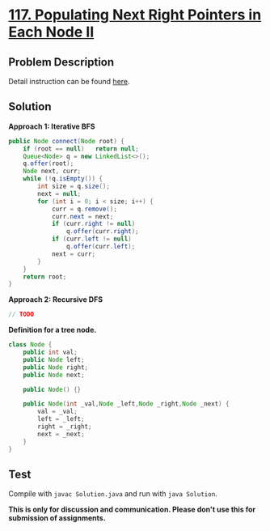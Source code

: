 # [117. Populating Next Right Pointers in Each Node II][title]

## Problem Description

Detail instruction can be found [here][title].

## Solution

**Approach 1: Iterative BFS**

```java
public Node connect(Node root) {
    if (root == null)   return null;
    Queue<Node> q = new LinkedList<>();
    q.offer(root);
    Node next, curr;
    while (!q.isEmpty()) {
        int size = q.size();
        next = null;
        for (int i = 0; i < size; i++) {
            curr = q.remove();
            curr.next = next;
            if (curr.right != null)
                q.offer(curr.right);
            if (curr.left != null)
                q.offer(curr.left);
            next = curr;
        }
    }
    return root;
}
```

**Approach 2: Recursive DFS**

```java
// TODO
```

**Definition for a tree node.**

```java
class Node {
    public int val;
    public Node left;
    public Node right;
    public Node next;

    public Node() {}

    public Node(int _val,Node _left,Node _right,Node _next) {
        val = _val;
        left = _left;
        right = _right;
        next = _next;
    }
}
```

## Test

Compile with `javac Solution.java` and run with `java Solution`.


**This is only for discussion and communication. Please don't use this for submission of assignments.**

[title]: https://leetcode.com/problems/populating-next-right-pointers-in-each-node-ii/